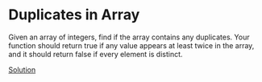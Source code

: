 # Duplicates in Array


Given an array of integers, find if the array contains any duplicates. Your function should return true if any value appears at least twice in the array, and it should return false if every element is distinct.

[Solution](./src/Main.java)